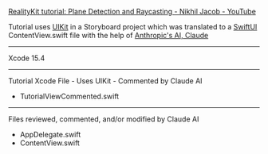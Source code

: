 [RealityKit tutorial: Plane Detection and Raycasting - Nikhil Jacob - YouTube](https://youtu.be/T1u1tyMlMLM?si=QQtj0IFs18EW6ZXi)

Tutorial uses [UIKit](https://developer.apple.com/documentation/uikit) in a Storyboard project which was translated to a [SwiftUI](https://developer.apple.com/xcode/swiftui/) ContentView.swift file with the help of [Anthropic's AI, Claude](https://www.anthropic.com)

- - - -

Xcode 15.4

- - - -

Tutorial Xcode File - Uses UIKit - Commented by Claude AI

* TutorialViewCommented.swift

- - - -

Files reviewed, commented, and/or modified by Claude AI

* AppDelegate.swift
* ContentView.swift
